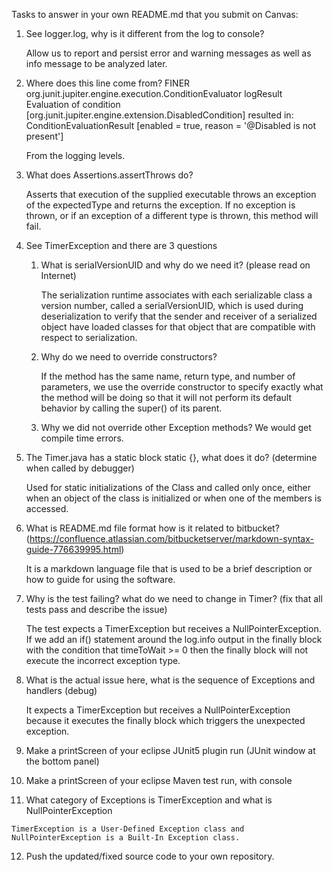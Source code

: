 Tasks to answer in your own README.md that you submit on Canvas:

1.  See logger.log, why is it different from the log to console?

    Allow us to report and persist error and warning messages as well as info message to be analyzed later.

2.  Where does this line come from? FINER org.junit.jupiter.engine.execution.ConditionEvaluator logResult Evaluation of condition [org.junit.jupiter.engine.extension.DisabledCondition] resulted in: ConditionEvaluationResult [enabled = true, reason = '@Disabled is not present']

    From the logging levels.

3.  What does Assertions.assertThrows do?

    Asserts that execution of the supplied executable throws an exception of the expectedType and returns the exception.
    If no exception is thrown, or if an exception of a different type is thrown, this method will fail.

4.  See TimerException and there are 3 questions
    1.  What is serialVersionUID and why do we need it? (please read on Internet)

        The serialization runtime associates with each serializable class a version number, called a serialVersionUID, which is used during deserialization to verify that the sender and receiver of a serialized object have loaded classes for that object that are compatible with respect to serialization.

    2.  Why do we need to override constructors?

        If the method has the same name, return type, and number of parameters, we use the override constructor to specify exactly what the method will be doing so that it will not perform its default behavior by calling the super() of its parent.

    3.  Why we did not override other Exception methods?
        We would get compile time errors.


5.  The Timer.java has a static block static {}, what does it do? (determine when called by debugger)

    Used for static initializations of the Class and called only once, either when an object of the class is initialized or when one of the members is accessed.

6.  What is README.md file format how is it related to bitbucket? (https://confluence.atlassian.com/bitbucketserver/markdown-syntax-guide-776639995.html)

    It is a markdown language file that is used to be a brief description or how to guide for using the software.

7.  Why is the test failing? what do we need to change in Timer? (fix that all tests pass and describe the issue)

    The test expects a TimerException but receives a NullPointerException. If we add an if() statement around the log.info output in the finally block with the condition that timeToWait >= 0 then the finally block will not execute the incorrect exception type.

8.  What is the actual issue here, what is the sequence of Exceptions and handlers (debug)

    It expects a TimerException but receives a NullPointerException because it executes the finally block which triggers the unexpected exception.

9.  Make a printScreen of your eclipse JUnit5 plugin run (JUnit window at the bottom panel)



10.  Make a printScreen of your eclipse Maven test run, with console



11.  What category of Exceptions is TimerException and what is NullPointerException

    TimerException is a User-Defined Exception class and NullPointerException is a Built-In Exception class.

12.  Push the updated/fixed source code to your own repository.
